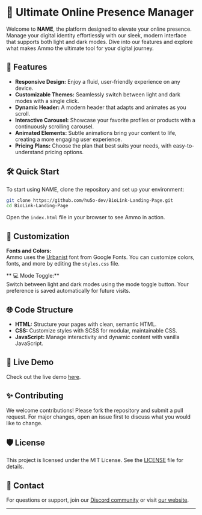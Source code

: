 # 🎯 Ultimate Online Presence Manager

Welcome to **NAME**, the platform designed to elevate your online presence. Manage your digital identity effortlessly with our sleek, modern interface that supports both light and dark modes. Dive into our features and explore what makes Ammo the ultimate tool for your digital journey.

## 🌟 Features

- **Responsive Design:** Enjoy a fluid, user-friendly experience on any device.
- **Customizable Themes:** Seamlessly switch between light and dark modes with a single click.
- **Dynamic Header:** A modern header that adapts and animates as you scroll.
- **Interactive Carousel:** Showcase your favorite profiles or products with a continuously scrolling carousel.
- **Animated Elements:** Subtle animations bring your content to life, creating a more engaging user experience.
- **Pricing Plans:** Choose the plan that best suits your needs, with easy-to-understand pricing options.

## 🛠️ Quick Start

To start using NAME, clone the repository and set up your environment:

```bash
git clone https://github.com/hu5o-dev/BioLink-Landing-Page.git
cd BioLink-Landing-Page
```

Open the `index.html` file in your browser to see Ammo in action.

## 🎨 Customization

**Fonts and Colors:**  
Ammo uses the [Urbanist](https://fonts.google.com/specimen/Urbanist) font from Google Fonts. You can customize colors, fonts, and more by editing the `styles.css` file.

** 💻 Mode Toggle:**  
Switch between light and dark modes using the mode toggle button. Your preference is saved automatically for future visits.

## 🌐 Code Structure

- **HTML:** Structure your pages with clean, semantic HTML.
- **CSS:** Customize styles with SCSS for modular, maintainable CSS.
- **JavaScript:** Manage interactivity and dynamic content with vanilla JavaScript.

## 📸 Live Demo

Check out the live demo [here](example.com).

## ✨ Contributing

We welcome contributions! Please fork the repository and submit a pull request. For major changes, open an issue first to discuss what you would like to change.

## 🛡️ License

This project is licensed under the MIT License. See the [LICENSE](LICENSE) file for details.

## 📜 Contact

For questions or support, join our [Discord community](https://discord.gg/5tH4xZF6) or visit [our website](https://hugo.city).

---
